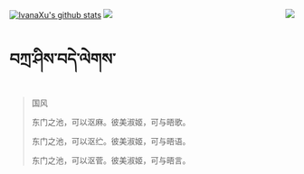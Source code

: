 [![IvanaXu's github stats](https://github-readme-stats.vercel.app/api?username=IvanaXu&show_icons=true&theme=vue-dark)](https://github.com/anuraghazra/github-readme-stats)
<img align="right" src="https://github-readme-stats.vercel.app/api/top-langs/?username=IvanaXu&langs_count=8&theme=graywhite" />
<img src="https://github-readme-stats.vercel.app/api/wakatime?username=IvanaXu&layout=compact&langs_count=8&theme=vue-dark&custom_title=ProgrammingTimes/Since~Jul.29.2021" />
# བཀྲ་ཤིས་བདེ་ལེགས་
> 国风
> 
> 东门之池，可以沤麻。彼美淑姬，可与晤歌。
> 
> 东门之池，可以沤纻。彼美淑姬，可与晤语。
> 
> 东门之池，可以沤菅。彼美淑姬，可与晤言。
>